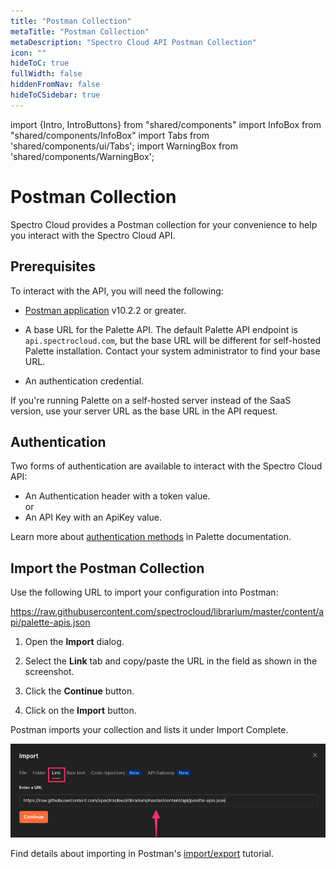 ```yaml
---
title: "Postman Collection"
metaTitle: "Postman Collection"
metaDescription: "Spectro Cloud API Postman Collection"
icon: ""
hideToC: true
fullWidth: false
hiddenFromNav: false
hideToCSidebar: true
---
```

import {Intro, IntroButtons} from "shared/components"
import InfoBox from "shared/components/InfoBox"
import Tabs from 'shared/components/ui/Tabs';
import WarningBox from 'shared/components/WarningBox';


<Intro>

# Postman Collection

</Intro>

Spectro Cloud provides a Postman collection for your convenience to help you interact with the Spectro Cloud API.

## Prerequisites

To interact with the API, you will need the following:

* [Postman application](https://www.postman.com/downloads/) v10.2.2 or greater.


* A base URL for the Palette API. The default Palette API endpoint is `api.spectrocloud.com`, but the base URL will be different for self-hosted Palette installation. Contact your system administrator to find your base URL.


* An authentication credential. 

<InfoBox>

If you're running Palette on a self-hosted server instead of the SaaS version, use your server URL as the base URL in the API request.

</InfoBox>

## Authentication

Two forms of authentication are available to interact with the Spectro Cloud API:

* An Authentication header with a token value.  
or
* An API Key with an ApiKey value.

Learn more about [authentication methods](https://docs.spectrocloud.com/user-management/user-authentication) in Palette documentation.

## Import the Postman Collection

Use the following URL to import your configuration into Postman:

https://raw.githubusercontent.com/spectrocloud/librarium/master/content/api/palette-apis.json
<br />

1. Open the **Import** dialog. 

2. Select the **Link** tab and copy/paste the URL in the field as shown in the screenshot. 

3. Click the **Continue** button.

4. Click on the **Import** button. 

  
Postman imports your collection and lists it under Import Complete.
<br />

![Copy/paste the URL in the **Import** dialog as a link.](URL-as-a-link.png)   


Find details about importing in Postman's [import/export](https://learning.postman.com/docs/getting-started/importing-and-exporting-data/) tutorial.
